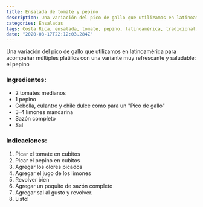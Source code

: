 ```yaml
---
title: Ensalada de tomate y pepino
description: Una variación del pico de gallo que utilizamos en latinoamérica para acompañar múltiples platillos
categories: Ensaladas
tags: Costa Rica, ensalada, tomate, pepino, latinoamérica, tradicional, costarricense
date: "2020-08-17T22:12:03.284Z"
---
```


Una variación del pico de gallo que utilizamos en latinoamérica para acompañar múltiples platillos con una variante muy refrescante y saludable: el pepino

### Ingredientes:

- 2 tomates medianos
- 1 pepino
- Cebolla, culantro y chile dulce como para un "Pico de gallo"
- 3-4 limones mandarina
- Sazón completo
- Sal

### Indicaciones:

1. Picar el tomate en cubitos
2. Picar el pepino en cubitos
3. Agregar los olores picados
4. Agregar el jugo de los limones
5. Revolver bien
6. Agregar un poquito de sazón completo 
7. Agregar sal al gusto y revolver.
8. Listo!
